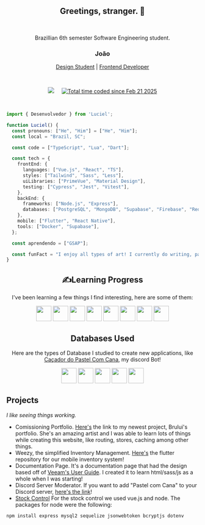 <h2 align="center">Greetings, stranger. 👋</h2>
<br>
<p align="center">Brazillian 6th semester Software Engineering student.</p>
<h3 align="center">João</h3>
<!--<br>-->
<p align="center">
  <!-- <a href="#">Portfolio</a> -->
  <!-- <br> -->
  <p align="center">
    <a href="https://www.figma.com/proto/bonIyFzms9N3icNU8r4jQo/Weezy?node-id=0-1&node-type=canvas&t=oCk7YjxeEOWgHbmQ-1&scaling=min-zoom&content-scaling=fixed&page-id=0%3A1&starting-point-node-id=58%3A231&show-proto-sidebar=1">Design Student</a> |
    <a href="https://github.com/angeluciel/Portfolio-Brului">Frontend Developer</a>
  </p>
  <br>
  <p align="center">
   <a href="https://www.linkedin.com/in/jo%C3%A3o-pedro-m-izidoro-986123309/"><img src="https://img.shields.io/badge/-João%20Pedro-blue?style=flat-square&logo=Linkedin&logoColor=white&link=hhttps://www.linkedin.com/in/abhinandantrilokia/" /></a>&nbsp;&nbsp;&nbsp;&nbsp
    <a href="https://wakatime.com/@bde8f3e4-b54c-4eb1-8e38-0da73e7b42ef"><img src="https://wakatime.com/badge/user/bde8f3e4-b54c-4eb1-8e38-0da73e7b42ef.svg" alt="Total time coded since Feb 21 2025" /></a>
<br>
</p>
<br>



```ts
import { Desenvolvedor } from 'Luciel';

function Luciel() {
  const pronouns: ["He", "Him"] = ["He", "Him"];
  const local = "Brazil, SC";

  const code = ["TypeScript", "Lua", "Dart"];

  const tech = {
    frontEnd: {
      languages: ["Vue.js", "React", "TS"],
      styles: ["Tailwind", "Sass", "Less"],
      uiLibraries: ["PrimeVue", "Material Design"],
      testing: ["Cypress", "Jest", "Vitest"],
    },
    backEnd: {
      frameworks: ["Node.js", "Express"],
      databases: ["PostgreSQL", "MongoDB", "Supabase", "Firebase", "Redis"],
    },
    mobile: ["Flutter", "React Native"],
    tools: ["Docker", "Supabase"],
  };

  const aprendendo = ["GSAP"];

  const funFact = "I enjoy all types of art! I currently do writing, painting, and singing!";
}


```

<h2 align="center">✍️Learning Progress</h2>

<p align="center">I've been learning a few things I find interesting, here are some of them:</p>

<div align="center">
  <img width="40px;" height="40px;" src="https://cdn.jsdelivr.net/gh/devicons/devicon@latest/icons/figma/figma-original.svg" />
  <img width="40px;" height="40px;" src="https://cdn.jsdelivr.net/gh/devicons/devicon@latest/icons/react/react-original-wordmark.svg" />
  <img width="40px;" height="40px;" src="https://cdn.jsdelivr.net/gh/devicons/devicon@latest/icons/vuejs/vuejs-original-wordmark.svg" />
  <img width="40px;" height="40px;" src="https://cdn.jsdelivr.net/gh/devicons/devicon@latest/icons/tailwindcss/tailwindcss-original.svg" />
  <img width="40px;" height="40px;" src="https://cdn.jsdelivr.net/gh/devicons/devicon@latest/icons/sass/sass-original.svg" />
  <img width="40px;" height="40px;" src="https://cdn.jsdelivr.net/gh/devicons/devicon@latest/icons/lua/lua-original.svg" />
  <img width="40px;" height="40px;" src="https://cdn.jsdelivr.net/gh/devicons/devicon@latest/icons/csharp/csharp-original.svg" />
  <img width="40px;" height="40px;" src="https://cdn.jsdelivr.net/gh/devicons/devicon@latest/icons/flutter/flutter-original.svg" />
</div>

<h2 align="center">Databases Used</h2>
<p align="center">Here are the types of Database I studied to create new applications, like <a href="https://discord.com/oauth2/authorize?client_id=1280266290875076668">Caçador do Pastel Com Cana</a>, my discord Bot!</p>

<div align="center">
  <img width="40px;" height="40px;" src="https://cdn.jsdelivr.net/gh/devicons/devicon@latest/icons/mongodb/mongodb-plain-wordmark.svg" />
  <img width="40px;" height="40px;" src="https://cdn.jsdelivr.net/gh/devicons/devicon@latest/icons/postgresql/postgresql-original.svg" />
  <img width="40px;" height="40px" src="https://cdn.jsdelivr.net/gh/devicons/devicon@latest/icons/redis/redis-original.svg" />
  <img width="40px;" height="40px" src="https://cdn.jsdelivr.net/gh/devicons/devicon@latest/icons/supabase/supabase-original.svg" />
  <img width="40px;" height="40px" src="https://cdn.jsdelivr.net/gh/devicons/devicon@latest/icons/firebase/firebase-original-wordmark.svg" />
</div>

## Projects
*I like seeing things working.*

- Comissioning Portfolio. [Here's](https://brului.art) the link to my newest project, Brului's portfolio. She's an amazing artist and I was able to learn lots of things while creating this website, like routing, stores, caching among other things.
- Weezy, the simplified Inventory Management. [Here's](https://github.com/FernandoLML/AGEM) the flutter repository for our mobile inventory system!
- Documentation Page. It's a documentation page that had the design based off of [Veeam's User Guide](https://helpcenter.veeam.com/docs/backup/vsphere/overview.html?ver=120).
I created it to learn html/sass/js as a whole when I was starting!
- Discord Server Moderator. If you want to add "Pastel com Cana" to your Discord server, [here's the link](https://discord.com/oauth2/authorize?client_id=1280266290875076668)!
- [Stock Control](https://github.com/angeluciel/pac_controle-de-emprestimos)
For the stock control we used vue.js and node.
The packages for node were the following:

```
npm install express mysql2 sequelize jsonwebtoken bcryptjs dotenv
```

